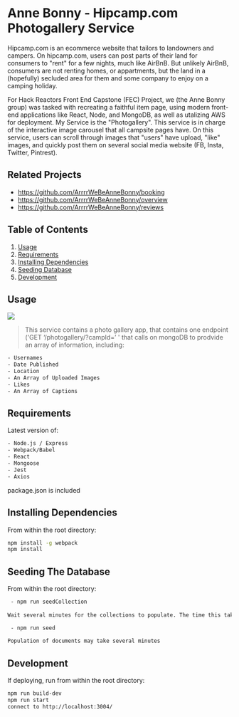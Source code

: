 # Anne Bonny - Hipcamp.com Photogallery Service

Hipcamp.com is an ecommerce website that tailors to landowners and campers. On hipcamp.com, users can post parts of their land for consumers to "rent" for a few nights, much like AirBnB. But unlikely AirBnB, consumers are not renting homes, or appartments, but the land in a (hopefully) secluded area for them and some company to enjoy on a camping holiday. 

For Hack Reactors Front End Capstone (FEC) Project, we (the Anne Bonny group) was tasked with recreating a faithful item page, using modern front-end applications like React, Node, and MongoDB, as well as utalizing AWS for deployment. My Service is the "Photogallery". This service is in charge of the interactive image carousel that all campsite pages have. On this service, users can scroll through images that "users" have upload, "like" images, and quickly post them on several social media website (FB, Insta, Twitter, Pintrest).

## Related Projects

  - https://github.com/ArrrrWeBeAnneBonny/booking
  - https://github.com/ArrrrWeBeAnneBonny/overview
  - https://github.com/ArrrrWeBeAnneBonny/reviews

## Table of Contents

1. [Usage](#Usage)
2. [Requirements](#requirements)
3. [Installing Dependencies](#dependencies)
4. [Seeding Database](#database)
5. [Development](#development)

## Usage

![](photogallery_gif.gif)

> This service contains a photo gallery app, that contains one endpoint ('GET ‘/photogallery/?campId=’ ' that calls on mongoDB to prodvide an array of information, including:
```sh
- Usernames
- Date Published
- Location
- An Array of Uploaded Images
- Likes
- An Array of Captions
```
> 

## Requirements

Latest version of:
```sh
- Node.js / Express
- Webpack/Babel
- React
- Mongoose
- Jest
- Axios
```

package.json is included

## Installing Dependencies

From within the root directory:

```sh
npm install -g webpack
npm install
```

## Seeding The Database

From within the root directory: 
```sh
 - npm run seedCollection
 
Wait several minutes for the collections to populate. The time this takes will vary by hardware

 - npm run seed
 
Population of documents may take several minutes
```

## Development

If deploying, run from within the root directory:
```sh
npm run build-dev
npm run start
connect to http://localhost:3004/
```


